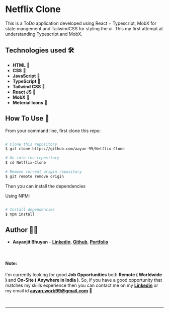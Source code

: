 # Netflix Clone

This is a ToDo application developed using React + Typescript, MobX for state mangement and TailwindCSS for styling the ui. This my first attempt at understanding Typescript and MobX.

<!-- ## [Demo Link](https://netflix-clone-bd0j03jxp-aayan-99.vercel.app) 🔗 -->


## Technologies used 🛠️

- **HTML** 🚀
- **CSS** 🚀
- **JavaScript** 🚀
- **TypeScript** 🚀
- **Tailwind CSS** 🚀
- **React JS** 🚀
- **MobX** 🚀
- **Meterial Icons** 🚀



## How To Use 🔧

From your command line, first clone this repo:

```bash

# Clone this repository
$ git clone https://github.com/aayan-99/Netflix-Clone

# Go into the repository
$ cd Netflix-Clone

# Remove current origin repository
$ git remote remove origin

```

Then you can install the dependencies

Using NPM:

```bash

# Install dependencies
$ npm install

```

## Author 👨‍💻

- **Aayanjit Bhuyan** - **[Linkedin](https://www.linkedin.com/in/aayanjit-bhuyan-b48705195/)**, **[Github](https://github.com/aayan-99)**, **[Portfolio](https://portfolio-v1-teal.vercel.app/)**

<br>

#### Note:

I'm currently looking for good **Job Opportunities** both **Remote ( Worldwide )** and **On-Site ( Anywhere in India )**. So, if you have a good opportunity that matches my skills experience then you can contact me on my **[Linkedin](https://www.linkedin.com/in/aayanjit-bhuyan-b48705195/)** or my email id **aayan.work99@gmail.com** 🙌

<br>

---